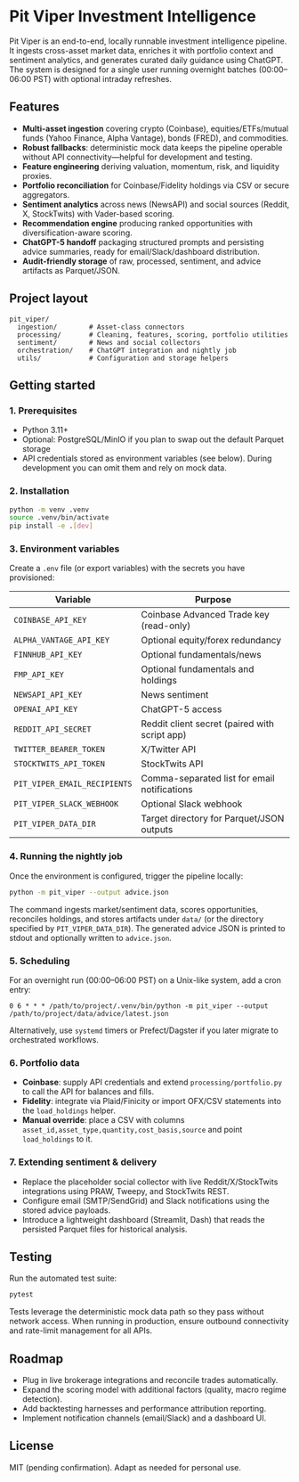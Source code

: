 # Pit Viper Investment Intelligence

Pit Viper is an end-to-end, locally runnable investment intelligence pipeline. It ingests cross-asset market data, enriches it with portfolio context and sentiment analytics, and generates curated daily guidance using ChatGPT. The system is designed for a single user running overnight batches (00:00–06:00 PST) with optional intraday refreshes.

## Features

- **Multi-asset ingestion** covering crypto (Coinbase), equities/ETFs/mutual funds (Yahoo Finance, Alpha Vantage), bonds (FRED), and commodities.
- **Robust fallbacks**: deterministic mock data keeps the pipeline operable without API connectivity—helpful for development and testing.
- **Feature engineering** deriving valuation, momentum, risk, and liquidity proxies.
- **Portfolio reconciliation** for Coinbase/Fidelity holdings via CSV or secure aggregators.
- **Sentiment analytics** across news (NewsAPI) and social sources (Reddit, X, StockTwits) with Vader-based scoring.
- **Recommendation engine** producing ranked opportunities with diversification-aware scoring.
- **ChatGPT-5 handoff** packaging structured prompts and persisting advice summaries, ready for email/Slack/dashboard distribution.
- **Audit-friendly storage** of raw, processed, sentiment, and advice artifacts as Parquet/JSON.

## Project layout

```
pit_viper/
  ingestion/        # Asset-class connectors
  processing/       # Cleaning, features, scoring, portfolio utilities
  sentiment/        # News and social collectors
  orchestration/    # ChatGPT integration and nightly job
  utils/            # Configuration and storage helpers
```

## Getting started

### 1. Prerequisites

- Python 3.11+
- Optional: PostgreSQL/MinIO if you plan to swap out the default Parquet storage
- API credentials stored as environment variables (see below). During development you can omit them and rely on mock data.

### 2. Installation

```bash
python -m venv .venv
source .venv/bin/activate
pip install -e .[dev]
```

### 3. Environment variables

Create a `.env` file (or export variables) with the secrets you have provisioned:

| Variable | Purpose |
| --- | --- |
| `COINBASE_API_KEY` | Coinbase Advanced Trade key (read-only) |
| `ALPHA_VANTAGE_API_KEY` | Optional equity/forex redundancy |
| `FINNHUB_API_KEY` | Optional fundamentals/news |
| `FMP_API_KEY` | Optional fundamentals and holdings |
| `NEWSAPI_API_KEY` | News sentiment |
| `OPENAI_API_KEY` | ChatGPT-5 access |
| `REDDIT_API_SECRET` | Reddit client secret (paired with script app) |
| `TWITTER_BEARER_TOKEN` | X/Twitter API |
| `STOCKTWITS_API_TOKEN` | StockTwits API |
| `PIT_VIPER_EMAIL_RECIPIENTS` | Comma-separated list for email notifications |
| `PIT_VIPER_SLACK_WEBHOOK` | Optional Slack webhook |
| `PIT_VIPER_DATA_DIR` | Target directory for Parquet/JSON outputs |

### 4. Running the nightly job

Once the environment is configured, trigger the pipeline locally:

```bash
python -m pit_viper --output advice.json
```

The command ingests market/sentiment data, scores opportunities, reconciles holdings, and stores artifacts under `data/` (or the directory specified by `PIT_VIPER_DATA_DIR`). The generated advice JSON is printed to stdout and optionally written to `advice.json`.

### 5. Scheduling

For an overnight run (00:00–06:00 PST) on a Unix-like system, add a cron entry:

```
0 6 * * * /path/to/project/.venv/bin/python -m pit_viper --output /path/to/project/data/advice/latest.json
```

Alternatively, use `systemd` timers or Prefect/Dagster if you later migrate to orchestrated workflows.

### 6. Portfolio data

- **Coinbase**: supply API credentials and extend `processing/portfolio.py` to call the API for balances and fills.
- **Fidelity**: integrate via Plaid/Finicity or import OFX/CSV statements into the `load_holdings` helper.
- **Manual override**: place a CSV with columns `asset_id,asset_type,quantity,cost_basis,source` and point `load_holdings` to it.

### 7. Extending sentiment & delivery

- Replace the placeholder social collector with live Reddit/X/StockTwits integrations using PRAW, Tweepy, and StockTwits REST.
- Configure email (SMTP/SendGrid) and Slack notifications using the stored advice payloads.
- Introduce a lightweight dashboard (Streamlit, Dash) that reads the persisted Parquet files for historical analysis.

## Testing

Run the automated test suite:

```bash
pytest
```

Tests leverage the deterministic mock data path so they pass without network access. When running in production, ensure outbound connectivity and rate-limit management for all APIs.

## Roadmap

- Plug in live brokerage integrations and reconcile trades automatically.
- Expand the scoring model with additional factors (quality, macro regime detection).
- Add backtesting harnesses and performance attribution reporting.
- Implement notification channels (email/Slack) and a dashboard UI.

## License

MIT (pending confirmation). Adapt as needed for personal use.
